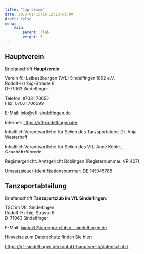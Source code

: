 ```yaml
---
title: "Impressum"
date: 2023-01-15T16:12:13+01:00
draft: false
menu:
    main:
        parent: club
        weight: 5
---
```


## Hauptverein

Briefanschrift **Hauptverein**:

Verein für Leibesübungen (VfL)  Sindelfingen 1862 e.V.  
Rudolf-Harbig-Strasse 8  
D-71063 Sindelfingen

Telefon: 07031 70650  
Fax: 07031 706599

E-Mail: info@vfl-sindelfingen.de

Internet:  https://vfl-sindelfingen.de/

Inhaltlich Verantwortliche für Seiten des Tanzsportclubs: Dr. Anja Westerhoff

Inhaltlich Verantwortliche für Seiten des VfL:  Anne Köhler, Geschäftsführerin

Registergericht: Amtsgericht Böblingen (Registernummer: VR 407)

Umsatzsteuer-Identifikationsnummer: DE 145045785


## Tanzsportabteilung

Briefanschrift **Tanzsportclub im VfL Sindelfingen**:

TSC im VfL Sindelfingen  
Rudolf-Harbig-Strasse 6  
D-71063 Sindelfingen

E-Mail: kontakt@tanzsportclub.vfl-sindelfingen.de

Hinweise zum Datenschutz finden Sie hier:

https://vfl-sindelfingen.de/kontakt-hauptverein/datenschutz/
